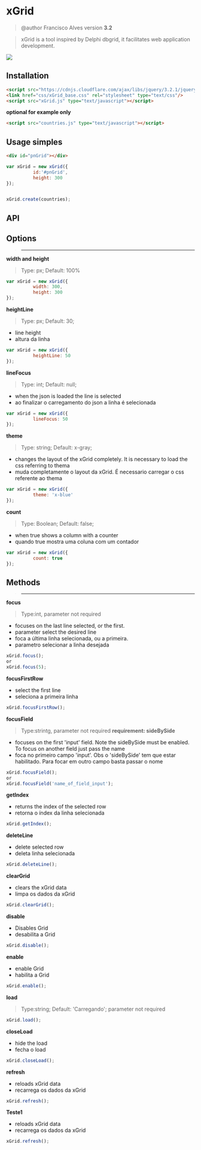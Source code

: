 # xGrid
> @author Francisco Alves
> version **3.2**

> xGrid is a tool inspired by Delphi dbgrid, it facilitates web application development.

![](xgrid.png)

## Installation

```html
<script src="https://cdnjs.cloudflare.com/ajax/libs/jquery/3.2.1/jquery.js" type="text/javascript"></script>
<link href="css/xGrid_base.css" rel="stylesheet" type="text/css"/>
<script src="xGrid.js" type="text/javascript"></script>
```

**optional for example only**
```html
<script src="countries.js" type="text/javascript"></script>
```

## Usage simples
```html
<div id="pnGrid"></div>
```

```javascript
var xGrid = new xGrid({
          id:'#pnGrid',
          height: 300
});


xGrid.create(countries);

```

## API ##

## Options
>-------------------------------------------
**width and height**
>Type: px; Default: 100%
```javascript
var xGrid = new xGrid({
          width: 300,
          height: 300
});
```

**heightLine**
>Type: px; Default: 30;
- line height
- altura da linha
```javascript
var xGrid = new xGrid({
          heightLine: 50
});
```

**lineFocus**
>Type: int; Default: null;
- when the json is loaded the line is selected
- ao finalizar o carregamento do json a linha é selecionada
```javascript
var xGrid = new xGrid({
          lineFocus: 50
});
```
**theme**
>Type: string; Default: x-gray;
- changes the layout of the xGrid completely. It is necessary to load the css referring to thema
- muda completamente o layout da xGrid. É necessario carregar o css referente ao thema
```javascript
var xGrid = new xGrid({
          theme: 'x-blue'
});
```

**count**
>Type: Boolean; Default: false;
- when true shows a column with a counter
- quando true mostra uma coluna com um contador
```javascript
var xGrid = new xGrid({
          count: true
});
```


## Methods
>-------------------------------------------

**focus**
>Type:int, parameter not required
- focuses on the last line selected, or the first.
- parameter select the desired line
- foca a última linha selecionada, ou a primeira.
- parametro selecionar a linha desejada
```javascript
xGrid.focus();
or
xGrid.focus(5);
```

**focusFirstRow**
- select the first line
- seleciona a primeira linha
```javascript
xGrid.focusFirstRow();
```


**focusField**
>Type:strintg, parameter not required
**requirement: sideBySide**
- focuses on the first 'input' field. Note the sideBySide must be enabled. To focus on another field just pass the name
- foca no primeiro campo 'input'. Obs o 'sideBySide' tem que estar habilitado. Para focar em outro campo basta passar o nome 
```javascript
xGrid.focusField();
or
xGrid.focusField('name_of_field_input');
```

**getIndex**
- returns the index of the selected row
- retorna o índex da linha selecionada
```javascript
xGrid.getIndex();
```

**deleteLine**
- delete selected row
- deleta linha selecionada
```javascript
xGrid.deleteLine();
```

**clearGrid**
- clears the xGrid data
- limpa os dados da xGrid
```javascript
xGrid.clearGrid();
```

**disable**
- Disables Grid
- desabilita a Grid
```javascript
xGrid.disable();
```

**enable**
- enable Grid
- habilita a Grid
```javascript
xGrid.enable();
```

**load**
>Type:string; Default: 'Carregando'; parameter not required
```javascript
xGrid.load();
```

**closeLoad**
- hide the load
- fecha o load
```javascript
xGrid.closeLoad();
```

**refresh**
- reloads xGrid data
- recarrega os dados da xGrid
```javascript
xGrid.refresh();
```


**Teste1**
- reloads xGrid data
- recarrega os dados da xGrid
```javascript
xGrid.refresh();
```
